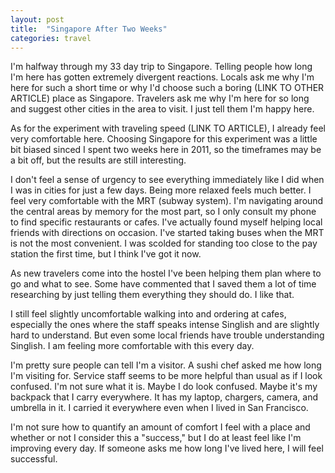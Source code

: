 ```yaml
---
layout: post
title:  "Singapore After Two Weeks"
categories: travel
---
```


I'm halfway through my 33 day trip to Singapore. Telling people how long I'm here has gotten extremely divergent reactions. Locals ask me why I'm here for such a short time or why I'd choose such a boring (LINK TO OTHER ARTICLE) place as Singapore. Travelers ask me why I'm here for so long and suggest other cities in the area to visit. I just tell them I'm happy here.

As for the experiment with traveling speed (LINK TO ARTICLE), I already feel very comfortable here. Choosing Singapore for this experiment was a little bit biased sinced I spent two weeks here in 2011, so the timeframes may be a bit off, but the results are still interesting.

I don't feel a sense of urgency to see everything immediately like I did when I was in cities for just a few days. Being more relaxed feels much better. I feel very comfortable with the MRT (subway system). I'm navigating around the central areas by memory for the most part, so I only consult my phone to find specific restaurants or cafes. I've actually found myself helping local friends with directions on occasion. I've started taking buses when the MRT is not the most convenient. I was scolded for standing too close to the pay station the first time, but I think I've got it now.

As new travelers come into the hostel I've been helping them plan where to go and what to see. Some have commented that I saved them a lot of time researching by just telling them everything they should do. I like that.

I still feel slightly uncomfortable walking into and ordering at cafes, especially the ones where the staff speaks intense Singlish and are slightly hard to understand. But even some local friends have trouble understanding Singlish. I am feeling more comfortable with this every day.

I'm pretty sure people can tell I'm a visitor. A sushi chef asked me how long I'm visiting for. Service staff seems to be more helpful than usual as if I look confused. I'm not sure what it is. Maybe I do look confused. Maybe it's my backpack that I carry everywhere. It has my laptop, chargers, camera, and umbrella in it. I carried it everywhere even when I lived in San Francisco.

I'm not sure how to quantify an amount of comfort I feel with a place and whether or not I consider this a "success," but I do at least feel like I'm improving every day. If someone asks me how long I've lived here, I will feel successful.